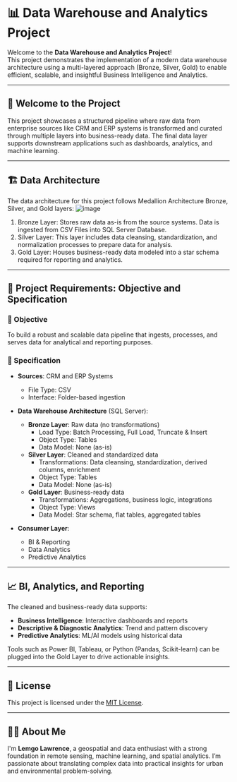 # 📊 Data Warehouse and Analytics Project

Welcome to the **Data Warehouse and Analytics Project**!  
This project demonstrates the implementation of a modern data warehouse architecture using a multi-layered approach (Bronze, Silver, Gold) to enable efficient, scalable, and insightful Business Intelligence and Analytics.

---

## 🚀 Welcome to the Project

This project showcases a structured pipeline where raw data from enterprise sources like CRM and ERP systems is transformed and curated through multiple layers into business-ready data. The final data layer supports downstream applications such as dashboards, analytics, and machine learning.

---

##  🏗️ Data Architecture
The data architecture for this project follows Medallion Architecture Bronze, Silver, and Gold layers:
![image](https://github.com/user-attachments/assets/2e4184d6-a1d1-4e3b-aaa4-ce25bb1095d0)
1. Bronze Layer: Stores raw data as-is from the source systems. Data is ingested from CSV Files into SQL Server Database.
2. Silver Layer: This layer includes data cleansing, standardization, and normalization processes to prepare data for analysis.
3. Gold Layer: Houses business-ready data modeled into a star schema required for reporting and analytics.
---

## 📌 Project Requirements: Objective and Specification

### 🎯 Objective

To build a robust and scalable data pipeline that ingests, processes, and serves data for analytical and reporting purposes.

### 📐 Specification

- **Sources**: CRM and ERP Systems  
  - File Type: CSV  
  - Interface: Folder-based ingestion  

- **Data Warehouse Architecture** (SQL Server):
  - **Bronze Layer**: Raw data (no transformations)
    - Load Type: Batch Processing, Full Load, Truncate & Insert
    - Object Type: Tables
    - Data Model: None (as-is)
  - **Silver Layer**: Cleaned and standardized data
    - Transformations: Data cleansing, standardization, derived columns, enrichment
    - Object Type: Tables
    - Data Model: None (as-is)
  - **Gold Layer**: Business-ready data
    - Transformations: Aggregations, business logic, integrations
    - Object Type: Views
    - Data Model: Star schema, flat tables, aggregated tables

- **Consumer Layer**:
  - BI & Reporting
  - Data Analytics
  - Predictive Analytics

---

## 📈 BI, Analytics, and Reporting

The cleaned and business-ready data supports:

- **Business Intelligence**: Interactive dashboards and reports  
- **Descriptive & Diagnostic Analytics**: Trend and pattern discovery  
- **Predictive Analytics**: ML/AI models using historical data  

Tools such as Power BI, Tableau, or Python (Pandas, Scikit-learn) can be plugged into the Gold Layer to drive actionable insights.

---

## 📄 License

This project is licensed under the [MIT License](https://opensource.org/licenses/MIT).

---

## 🙋‍♂️ About Me

I'm **Lemgo Lawrence**, a geospatial and data enthusiast with a strong foundation in remote sensing, machine learning, and spatial analytics. I’m passionate about translating complex data into practical insights for urban and environmental problem-solving.
